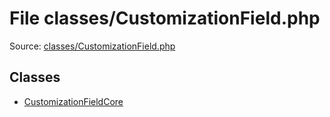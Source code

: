 File classes/CustomizationField.php
=========

Source: [classes/CustomizationField.php](https://github.com/PrestaShop/PrestaShop/blob/1.6.0.13/classes/CustomizationField.php)


Classes
-------

* [CustomizationFieldCore](class.CustomizationFieldCore.md)

